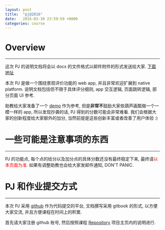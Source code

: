 ```yaml
---
layout: post
title:  "pj@2016"
date:   2016-03-30 23:59:59 +0800
categories: course
---
```


# Overview
---

这次 PJ 的说明文档将会以 docx 的文件格式以邮件附件的形式发送给大家. [下载地址](/data/pj2016.pdf)

本次 PJ 是做一个围绕景观评价功能的 web app, 并且非常欢迎扩展到 native platform. 说明文档包括但不限于具体评分细则, app 交互逻辑, 页面跳转逻辑, 部分页面 UI 参考.

助教给大家准备了一个 [demo](http://adwebfdu-org.github.io/demo2016/) 作为参考, 但是**非常不**鼓励大家依葫芦画瓢做一个一模一样的 app, 所以发现抄袭的话, PJ 得到的分数可能会非常难看. 我们会根据大家的创新程度给大家额外的加分, 当然前提是这些创新丰富或者改善了用户体验 :)


# 一些可能是注意事项的东西
---

PJ 的功能点, 每个点的给分以及加分点的具体分数还没有最终稳定下来, 最终请<span style="color:red">以本页面为准</span>. 如果有调整助教也会给大家发邮件通知, DON'T PANIC.


# PJ 和作业提交方式
---

本次 PJ 采用 [github](https://github.com) 作为代码提交的平台, 文档撰写采用 gitbook 的形式, 以方便大家交流, 并且方便课程在时间上的积累.

首先请大家注册 github 账号, 然后按照课程 [Repository](https://github.com/adwebfdu-org/course2016) 项目主页内的说明进行.
